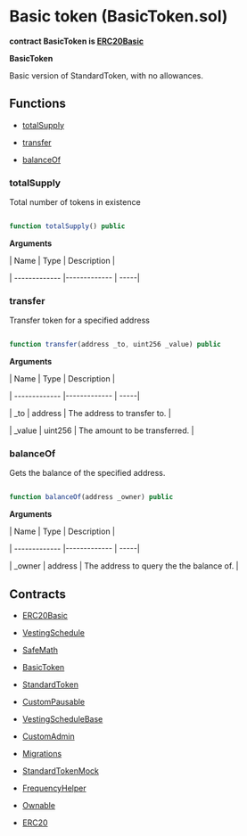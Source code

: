 ﻿# Basic token (BasicToken.sol)

**contract BasicToken is [ERC20Basic](ERC20Basic.md)**

**BasicToken**

Basic version of StandardToken, with no allowances.

## Functions

- [totalSupply](#totalsupply)

- [transfer](#transfer)

- [balanceOf](#balanceof)

### totalSupply

Total number of tokens in existence

```js

function totalSupply() public

```

**Arguments**

| Name        | Type           | Description  |

| ------------- |------------- | -----|

### transfer

Transfer token for a specified address

```js

function transfer(address _to, uint256 _value) public

```

**Arguments**

| Name        | Type           | Description  |

| ------------- |------------- | -----|

| _to | address | The address to transfer to. | 

| _value | uint256 | The amount to be transferred. | 

### balanceOf

Gets the balance of the specified address.

```js

function balanceOf(address _owner) public

```

**Arguments**

| Name        | Type           | Description  |

| ------------- |------------- | -----|

| _owner | address | The address to query the the balance of. | 

## Contracts

- [ERC20Basic](ERC20Basic.md)

- [VestingSchedule](VestingSchedule.md)

- [SafeMath](SafeMath.md)

- [BasicToken](BasicToken.md)

- [StandardToken](StandardToken.md)

- [CustomPausable](CustomPausable.md)

- [VestingScheduleBase](VestingScheduleBase.md)

- [CustomAdmin](CustomAdmin.md)

- [Migrations](Migrations.md)

- [StandardTokenMock](StandardTokenMock.md)

- [FrequencyHelper](FrequencyHelper.md)

- [Ownable](Ownable.md)

- [ERC20](ERC20.md)